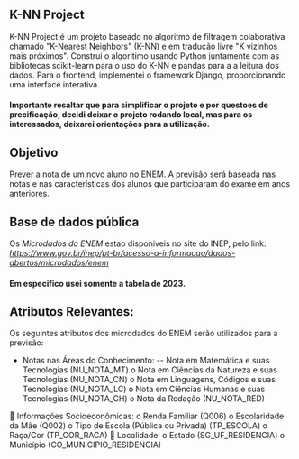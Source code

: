 ## K-NN Project
K-NN Project é um projeto baseado no algoritmo de filtragem colaborativa chamado "K-Nearest Neighbors" (K-NN) e em tradução livre "K vizinhos mais próximos".
Construi o algoritimo usando Python juntamente com as bibliotecas scikit-learn para o uso do K-NN e pandas para a a leitura dos dados. Para o frontend, implementei o framework Django, proporcionando uma interface interativa.

#### Importante resaltar que para simplificar o projeto e por questoes de precificação, decidi deixar o projeto rodando local, mas para os interessados, deixarei orientações para a utilização.

## Objetivo
Prever a nota de um novo aluno no ENEM. A previsão será baseada nas notas e nas características dos alunos que participaram do exame em anos anteriores.

## Base de dados pública
Os *Microdados do ENEM* estao disponiveis no site do INEP, pelo link: _https://www.gov.br/inep/pt-br/acesso-a-informacao/dados-abertos/microdados/enem_
#### Em especifico usei somente a tabela de 2023.

## Atributos Relevantes:
Os seguintes atributos dos microdados do ENEM serão utilizados para a previsão:
- Notas nas Áreas do Conhecimento:
  -- Nota em Matemática e suas Tecnologias (NU_NOTA_MT)
o Nota em Ciências da Natureza e suas Tecnologias (NU_NOTA_CN)
o Nota em Linguagens, Códigos e suas Tecnologias (NU_NOTA_LC)
o Nota em Ciências Humanas e suas Tecnologias (NU_NOTA_CH)
o Nota da Redação (NU_NOTA_RED)

 Informações Socioeconômicas:
o Renda Familiar (Q006)
o Escolaridade da Mãe (Q002)
o Tipo de Escola (Pública ou Privada) (TP_ESCOLA)
o Raça/Cor (TP_COR_RACA)
 Localidade:
o Estado (SG_UF_RESIDENCIA)
o Município (CO_MUNICIPIO_RESIDENCIA)
